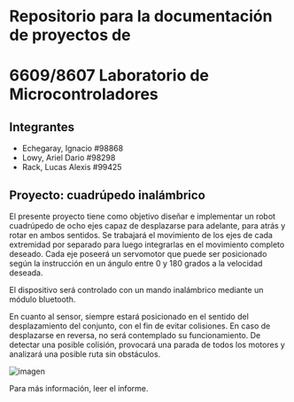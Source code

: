 # Repositorio para la documentación de proyectos de 
# 6609/8607 Laboratorio de Microcontroladores

## Integrantes
- Echegaray, Ignacio 	#98868
- Lowy, Ariel Dario		#98298 
- Rack, Lucas Alexis 	#99425

## Proyecto: cuadrúpedo inalámbrico
El presente proyecto tiene como objetivo diseñar e implementar un robot cuadrúpedo de ocho ejes capaz de desplazarse para adelante, para atrás y rotar en ambos sentidos. Se trabajará el movimiento de los ejes de cada extremidad por separado para luego integrarlas en el movimiento completo deseado. Cada eje poseerá un servomotor que puede ser posicionado según la instrucción en un ángulo entre 0 y 180 grados a la velocidad deseada.

El dispositivo será controlado con un mando inalámbrico mediante un módulo bluetooth.

En cuanto al sensor, siempre estará posicionado en el sentido del desplazamiento del conjunto, con el fin de evitar colisiones. En caso de desplazarse en reversa, no será contemplado su funcionamiento. De detectar una posible colisión, provocará una parada de todos los motores y analizará una posible ruta sin obstáculos.

![imagen](https://i1.wp.com/makezine.com/wp-content/uploads/2017/05/QuadFigureB.png?resize=620%2C190&ssl=1)


Para más información, leer el informe.
